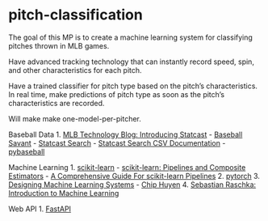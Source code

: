 # pitch-classification

The goal of this MP is to create a machine learning system for classifying pitches thrown in MLB games.

Have advanced tracking technology that can instantly record speed, spin, and other characteristics for each pitch.

Have a trained classifier for pitch type based on the pitch’s characteristics.
In real time, make predictions of pitch type as soon as the pitch’s characteristics are recorded.

Will make make one-model-per-pitcher.

Baseball Data
    1. [MLB Technology Blog: Introducing Statcast](https://technology.mlblogs.com/introducing-statcast-2020-hawk-eye-and-google-cloud-a5f5c20321b8)
        - [Baseball Savant](https://baseballsavant.mlb.com/)
        - [Statcast Search](https://baseballsavant.mlb.com/statcast_search)
        - [Statcast Search CSV Documentation](https://baseballsavant.mlb.com/csv-docs)
        - [pybaseball](https://pypi.org/project/pybaseball/)

Machine Learning
    1. [scikit-learn](https://scikit-learn.org/stable/index.html)
        - [scikit-learn: Pipelines and Composite Estimators](https://scikit-learn.org/stable/modules/compose.html)
        - [A Comprehensive Guide For scikit-learn Pipelines](https://mahmoudyusof.github.io/general/scikit-learn-pipelines/)
    2. [pytorch](https://pytorch.org/)
    3. [Designing Machine Learning Systems](https://i-share-uiu.primo.exlibrisgroup.com/discovery/fulldisplay?docid=alma99955167516705899&context=L&vid=01CARLI_UIU:CARLI_UIU&search_scope=MyInstitution&tab=LibraryCatalog&lang=en)
        - [Chip Huyen](https://huyenchip.com/)
    4. [Sebastian Raschka: Introduction to Machine Learning](https://sebastianraschka.com/blog/2021/ml-course.html)

Web API
    1. [FastAPI](https://fastapi.tiangolo.com/)
